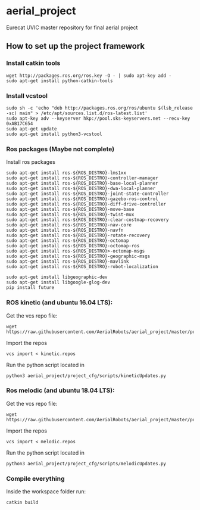 
# aerial_project
Eurecat UVIC master repository for final aerial project



## How to set up the project framework

### Install catkin tools

    wget http://packages.ros.org/ros.key -O - | sudo apt-key add -
    sudo apt-get install python-catkin-tools

### Install vcstool

    sudo sh -c 'echo "deb http://packages.ros.org/ros/ubuntu $(lsb_release -sc) main" > /etc/apt/sources.list.d/ros-latest.list'
    sudo apt-key adv --keyserver hkp://pool.sks-keyservers.net --recv-key 0xAB17C654
    sudo apt-get update
    sudo apt-get install python3-vcstool


### Ros packages (Maybe not complete)
Install ros packages

    sudo apt-get install ros-${ROS_DISTRO}-lms1xx
    sudo apt-get install ros-${ROS_DISTRO}-controller-manager
    sudo apt-get install ros-${ROS_DISTRO}-base-local-planner
    sudo apt-get install ros-${ROS_DISTRO}-dwa-local-planner  
    sudo apt-get install ros-${ROS_DISTRO}-joint-state-controller  
    sudo apt-get install ros-${ROS_DISTRO}-gazebo-ros-control  
    sudo apt-get install ros-${ROS_DISTRO}-diff-drive-controller  
    sudo apt-get install ros-${ROS_DISTRO}-move-base
    sudo apt-get install ros-${ROS_DISTRO}-twist-mux
    sudo apt-get install ros-${ROS_DISTRO}-clear-costmap-recovery
    sudo apt-get install ros-${ROS_DISTRO}-nav-core
    sudo apt-get install ros-${ROS_DISTRO}-navfn
    sudo apt-get install ros-${ROS_DISTRO}-rotate-recovery
    sudo apt-get install ros-${ROS_DISTRO}-octomap
    sudo apt-get install ros-${ROS_DISTRO}-octomap-ros
    sudo apt-get install ros-${ROS_DISTRO}>-octomap-msgs
    sudo apt-get install ros-${ROS_DISTRO}-geographic-msgs
    sudo apt-get install ros-${ROS_DISTRO}-mavlink
    sudo apt-get install ros-${ROS_DISTRO}-robot-localization
    
    sudo apt-get install libgeographic-dev
    sudo apt-get install libgoogle-glog-dev
    pip install future


###  ROS kinetic (and ubuntu 16.04 LTS):

Get the vcs repo file:

    wget https://raw.githubusercontent.com/AerialRobots/aerial_project/master/project_cfg/vcsFiles/kinetic.repos

Import the repos

    vcs import < kinetic.repos

Run the python script located in 

    python3 aerial_project/project_cfg/scripts/kineticUpdates.py


### Ros melodic (and ubuntu 18.04 LTS):

Get the vcs repo file:

    wget https://raw.githubusercontent.com/AerialRobots/aerial_project/master/project_cfg/vcsFiles/melodic.repos

Import the repos

    vcs import < melodic.repos

Run the python script located in 

    python3 aerial_project/project_cfg/scripts/melodicUpdates.py

### Compile everything

Inside the workspace folder run:

    catkin build







